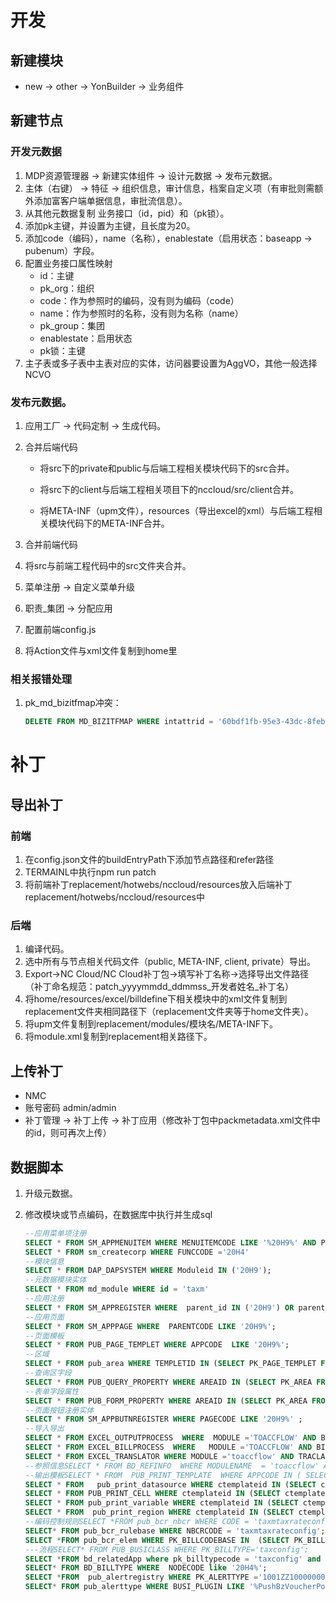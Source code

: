 # 开发

## 新建模块

- new -> other -> YonBuilder -> 业务组件

## 新建节点

### 开发元数据

1. MDP资源管理器 -> 新建实体组件 -> 设计元数据 -> 发布元数据。
2. 主体（右键） -> 特征 -> 组织信息，审计信息，档案自定义项（有审批则需额外添加富客户端单据信息，审批流信息）。
3. 从其他元数据复制 业务接口（id，pid）和（pk锁）。
4. 添加pk主键，并设置为主键，且长度为20。
5. 添加code（编码），name（名称），enablestate（启用状态：baseapp -> pubenum）字段。
6. 配置业务接口属性映射
   - id：主键
   - pk_org：组织
   - code：作为参照时的编码，没有则为编码（code）
   - name：作为参照时的名称，没有则为名称（name）
   - pk_group：集团
   - enablestate：启用状态
   - pk锁：主键
7. 主子表或多子表中主表对应的实体，访问器要设置为AggVO，其他一般选择NCVO

### 发布元数据。

1. 应用工厂 -> 代码定制 -> 生成代码。

2. 合并后端代码

   - 将src下的private和public与后端工程相关模块代码下的src合并。

   - 将src下的client与后端工程相关项目下的nccloud/src/client合并。

   - 将META-INF（upm文件），resources（导出excel的xml）与后端工程相关模块代码下的META-INF合并。

3. 合并前端代码

4. 将src与前端工程代码中的src文件夹合并。

5. 菜单注册 -> 自定义菜单升级

6. 职责_集团 -> 分配应用

7. 配置前端config.js

8. 将Action文件与xml文件复制到home里

### 相关报错处理

1. pk_md_bizitfmap冲突：

   ```sql
   DELETE FROM MD_BIZITFMAP WHERE intattrid = '60bdf1fb-95e3-43dc-8feb-f874de9293eb' AND classid = 'da871b0f-d620-4932-bdbd-935eb37ad57b'
   ```

   

# 补丁

## 导出补丁

### 前端

1. 在config.json文件的buildEntryPath下添加节点路径和refer路径
2. TERMAINL中执行npm run patch
3. 将前端补丁replacement/hotwebs/nccloud/resources放入后端补丁replacement/hotwebs/nccloud/resources中

### 后端

1. 编译代码。
2. 选中所有与节点相关代码文件（public, META-INF, client, private）导出。
3. Export->NC Cloud/NC Cloud补丁包->填写补丁名称->选择导出文件路径（补丁命名规范：patch_yyyymmdd_ddmmss_开发者姓名_补丁名）
4. 将home/resources/excel/billdefine下相关模块中的xml文件复制到replacement文件夹相同路径下（replacement文件夹等于home文件夹）。
5. 将upm文件复制到replacement/modules/模块名/META-INF下。
6. 将module.xml复制到replacement相关路径下。

## 上传补丁

- NMC
- 账号密码 admin/admin
- 补丁管理 -> 补丁上传 -> 补丁应用（修改补丁包中packmetadata.xml文件中的id，则可再次上传）

## 数据脚本

1. 升级元数据。

2. 修改模块或节点编码，在数据库中执行并生成sql

   ```sql
   --应用菜单项注册
   SELECT * FROM SM_APPMENUITEM WHERE MENUITEMCODE LIKE '%20H9%' AND PK_MENU = '1004Z510000000000FFL' ORDER BY ts DESC;
   SELECT * FROM sm_createcorp WHERE FUNCCODE ='20H4'
   --模块信息
   SELECT * FROM DAP_DAPSYSTEM WHERE Moduleid IN ('20H9');
   --元数据模块实体
   SELECT * FROM md_module WHERE id = 'taxm'
   --应用注册
   SELECT * FROM SM_APPREGISTER WHERE  parent_id IN ('20H9') OR parent_id IN (SELECT PK_APPREGISTER  FROM SM_APPREGISTER WHERE parent_id IN ('20H9'));
   --应用页面
   SELECT * FROM SM_APPPAGE WHERE  PARENTCODE LIKE '20H9%';
   --页面模板
   SELECT * FROM PUB_PAGE_TEMPLET WHERE APPCODE  LIKE '20H9%';
   --区域
   SELECT * FROM pub_area WHERE TEMPLETID IN (SELECT PK_PAGE_TEMPLET FROM PUB_PAGE_TEMPLET WHERE APPCODE  LIKE '20H9%' );
   --查询区字段
   SELECT * FROM PUB_QUERY_PROPERTY WHERE AREAID IN (SELECT PK_AREA FROM pub_area WHERE TEMPLETID IN (SELECT PK_PAGE_TEMPLET FROM PUB_PAGE_TEMPLET WHERE APPCODE  LIKE '20H9%' ));
   --表单字段属性
   SELECT * FROM PUB_FORM_PROPERTY WHERE AREAID IN (SELECT PK_AREA FROM pub_area WHERE TEMPLETID IN (SELECT PK_PAGE_TEMPLET FROM PUB_PAGE_TEMPLET WHERE APPCODE  LIKE '20H9%' ));
   --页面按钮注册实体
   SELECT * FROM SM_APPBUTNREGISTER WHERE PAGECODE LIKE '20H9%' ;
   --导入导出
   SELECT * FROM EXCEL_OUTPUTPROCESS  WHERE  MODULE ='TOACCFLOW' AND BILLTYPE LIKE '%20H9%';
   SELECT * FROM EXCEL_BILLPROCESS  WHERE   MODULE ='TOACCFLOW' AND BILLTYPE LIKE '%20H9%';
   SELECT * FROM EXCEL_TRANSLATOR WHERE MODULE ='toaccflow' AND TRACLASSNAME LIKE '%ztfilp%' ORDER BY ts DESC ;
   --参照信息SELECT * FROM BD_REFINFO  WHERE MODULENAME  = 'toaccflow' AND code like ('%20H9%');
   --输出模板SELECT * FROM  PUB_PRINT_TEMPLATE  WHERE APPCODE IN ( SELECT CODE FROM SM_APPREGISTER WHERE  parent_id IN ('20H9') OR parent_id IN (SELECT PK_APPREGISTER  FROM SM_APPREGISTER WHERE parent_id IN ('20H9')));
   SELECT * FROM   pub_print_datasource WHERE ctemplateid IN (SELECT ctemplateid FROM  PUB_PRINT_TEMPLATE  WHERE APPCODE IN (SELECT CODE FROM SM_APPREGISTER WHERE  parent_id IN ('20H9') OR parent_id IN (SELECT PK_APPREGISTER  FROM SM_APPREGISTER WHERE parent_id IN ('20H9'))));
   SELECT * FROM PUB_PRINT_CELL WHERE ctemplateid IN (SELECT ctemplateid FROM  PUB_PRINT_TEMPLATE  WHERE APPCODE IN (SELECT CODE FROM SM_APPREGISTER WHERE  parent_id IN ('20H9') OR parent_id IN (SELECT PK_APPREGISTER  FROM SM_APPREGISTER WHERE parent_id IN ('20H9'))));
   SELECT * FROM pub_print_variable WHERE ctemplateid IN (SELECT ctemplateid FROM  PUB_PRINT_TEMPLATE  WHERE APPCODE IN (SELECT CODE FROM SM_APPREGISTER WHERE  parent_id IN ('20H2') OR parent_id IN (SELECT PK_APPREGISTER  FROM SM_APPREGISTER WHERE parent_id IN ('20H9'))));
   SELECT * FROM  pub_print_region WHERE ctemplateid IN (SELECT ctemplateid FROM  PUB_PRINT_TEMPLATE  WHERE APPCODE IN (SELECT CODE FROM SM_APPREGISTER WHERE  parent_id IN ('20H9') OR parent_id IN (SELECT PK_APPREGISTER  FROM SM_APPREGISTER WHERE parent_id IN ('20H9'))));
   --编码控制规则SELECT *FROM pub_bcr_nbcr WHERE CODE = 'taxmtaxrateconfig';
   SELECT* FROM pub_bcr_rulebase WHERE NBCRCODE = 'taxmtaxrateconfig';
   SELECT *FROM pub_bcr_elem WHERE PK_BILLCODEBASE IN  (SELECT PK_BILLCODEBASE FROM pub_bcr_rulebase WHERE NBCRCODE ='taxmtaxrateconfig');
   ---流程SELECT* FROM PUB_BUSICLASS WHERE PK_BILLTYPE='taxconfig';
   SELECT *FROM bd_relatedApp where pk_billtypecode = 'taxconfig' and sence = 3 order by appcode desc;
   SELECT* FROM BD_BILLTYPE WHERE  NODECODE like '20H4%';
   SELECT *FROM  pub_alertregistry WHERE PK_ALERTTYPE ='1001ZZ1000000008JZYW';
   SELECT* FROM pub_alerttype WHERE BUSI_PLUGIN LIKE '%PushBzVoucherPostStatusPlugin%';
   ```

   